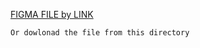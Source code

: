 [FIGMA FILE by LINK](https://www.figma.com/file/NySX6JsogdjOlDqvjgsy0j/JUMP-TEST---1?type=design&node-id=205%3A10&mode=design&t=vj2IGGAboiIvNx8w-1)

`Or dowlonad the file from this directory`
